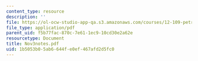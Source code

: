 ```yaml
---
content_type: resource
description: ''
file: https://ol-ocw-studio-app-qa.s3.amazonaws.com/courses/12-109-petrology-fall-2005/1b5053b05ab6644fe0ef467afd2d5fc0_Nov3notes.pdf
file_type: application/pdf
parent_uid: f5b77fac-870c-7e61-1ec9-10cd30e2a62e
resourcetype: Document
title: Nov3notes.pdf
uid: 1b5053b0-5ab6-644f-e0ef-467afd2d5fc0
---
```

